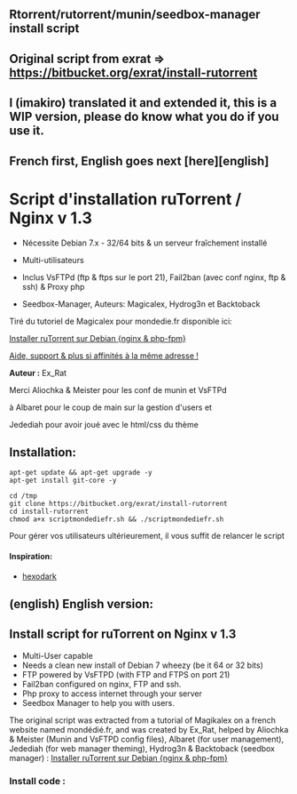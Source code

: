 ## Rtorrent/rutorrent/munin/seedbox-manager install script
## Original script from exrat => https://bitbucket.org/exrat/install-rutorrent
## I (imakiro) translated it and extended it, this is a WIP version, please do know what you do if you use it.

## French first, English goes next [here][english]


# Script d'installation ruTorrent / Nginx v 1.3

* Nécessite Debian 7.x - 32/64 bits & un serveur fraîchement installé
* Multi-utilisateurs

* Inclus VsFTPd (ftp & ftps sur le port 21), Fail2ban (avec conf nginx, ftp & ssh) & Proxy php
* Seedbox-Manager, Auteurs: Magicalex, Hydrog3n et Backtoback

Tiré du tutoriel de Magicalex pour mondedie.fr disponible ici:

[Installer ruTorrent sur Debian {nginx & php-fpm}](http://mondedie.fr/viewtopic.php?id=5302)

[Aide, support & plus si affinités à la même adresse !](http://mondedie.fr/)

**Auteur :** Ex_Rat

Merci Aliochka & Meister pour les conf de munin et VsFTPd

à Albaret pour le coup de main sur la gestion d'users et

Jedediah pour avoir joué avec le html/css du thème

## Installation:
```
apt-get update && apt-get upgrade -y
apt-get install git-core -y

cd /tmp
git clone https://bitbucket.org/exrat/install-rutorrent
cd install-rutorrent
chmod a+x scriptmondediefr.sh && ./scriptmondediefr.sh
```

Pour gérer vos utilisateurs ultérieurement, il vous suffit de relancer le script

#### Inspiration:
- [hexodark](https://github.com/gaaara/)


## (english) English version:

## Install script for ruTorrent on Nginx v 1.3
* Multi-User capable
* Needs a clean new install of Debian 7 wheezy (be it 64 or 32 bits)
* FTP powered by VsFTPD (with FTP and FTPS on port 21)
* Fail2ban configured on nginx, FTP and ssh.
* Php proxy to access internet through your server
* Seedbox Manager to help you with users.

The original script was extracted from a tutorial of Magikalex on a french website named mondédié.fr, and was created by Ex_Rat, helped by Aliochka & Meister (Munin and VsFTPD config files), Albaret (for user management), Jedediah (for web manager theming), Hydrog3n & Backtoback (seedbox manager) : 
[Installer ruTorrent sur Debian {nginx & php-fpm}](http://mondedie.fr/viewtopic.php?id=5302)

### Install code :



